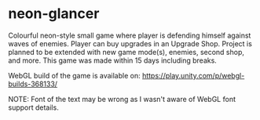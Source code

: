 # neon-glancer

Colourful neon-style small game where player is defending himself against waves of enemies. Player can buy upgrades in an Upgrade Shop. Project is planned to be extended with new game mode(s), enemies, second shop, and more. 
This game was made within 15 days including breaks.

WebGL build of the game is available on:
https://play.unity.com/p/webgl-builds-368133/

NOTE: Font of the text may be wrong as I wasn't aware of WebGL font support details.

